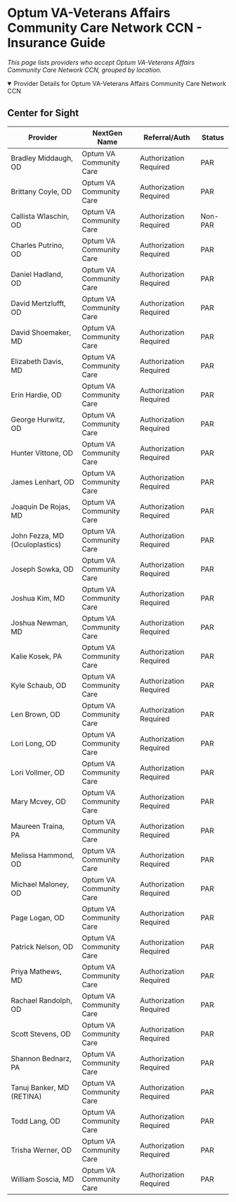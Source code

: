 # Optum VA-Veterans Affairs Community Care Network CCN - Insurance Guide

*This page lists providers who accept Optum VA-Veterans Affairs Community Care Network CCN, grouped by location.*

<details open><summary>Provider Details for Optum VA-Veterans Affairs Community Care Network CCN</summary>

## Center for Sight

| Provider | NextGen Name | Referral/Auth | Status |
|----------|-------------|--------------|--------|
| Bradley Middaugh, OD | Optum VA Community Care | Authorization Required | PAR |
| Brittany Coyle, OD | Optum VA Community Care | Authorization Required | PAR |
| Callista Wlaschin, OD | Optum VA Community Care | Authorization Required | Non-PAR |
| Charles Putrino, OD | Optum VA Community Care | Authorization Required | PAR |
| Daniel Hadland, OD | Optum VA Community Care | Authorization Required | PAR |
| David Mertzlufft, OD | Optum VA Community Care | Authorization Required | PAR |
| David Shoemaker, MD | Optum VA Community Care | Authorization Required | PAR |
| Elizabeth Davis, MD | Optum VA Community Care | Authorization Required | PAR |
| Erin Hardie, OD | Optum VA Community Care | Authorization Required | PAR |
| George Hurwitz, OD | Optum VA Community Care | Authorization Required | PAR |
| Hunter Vittone, OD | Optum VA Community Care | Authorization Required | PAR |
| James Lenhart, OD | Optum VA Community Care | Authorization Required | PAR |
| Joaquin De Rojas, MD | Optum VA Community Care | Authorization Required | PAR |
| John Fezza, MD (Oculoplastics) | Optum VA Community Care | Authorization Required | PAR |
| Joseph Sowka, OD | Optum VA Community Care | Authorization Required | PAR |
| Joshua Kim, MD | Optum VA Community Care | Authorization Required | PAR |
| Joshua Newman, MD | Optum VA Community Care | Authorization Required | PAR |
| Kalie Kosek, PA | Optum VA Community Care | Authorization Required | PAR |
| Kyle Schaub, OD | Optum VA Community Care | Authorization Required | PAR |
| Len Brown, OD | Optum VA Community Care | Authorization Required | PAR |
| Lori Long, OD | Optum VA Community Care | Authorization Required | PAR |
| Lori Vollmer, OD | Optum VA Community Care | Authorization Required | PAR |
| Mary Mcvey, OD | Optum VA Community Care | Authorization Required | PAR |
| Maureen Traina, PA | Optum VA Community Care | Authorization Required | PAR |
| Melissa Hammond, OD | Optum VA Community Care | Authorization Required | PAR |
| Michael Maloney, OD | Optum VA Community Care | Authorization Required | PAR |
| Page Logan, OD | Optum VA Community Care | Authorization Required | PAR |
| Patrick Nelson, OD | Optum VA Community Care | Authorization Required | PAR |
| Priya Mathews, MD | Optum VA Community Care | Authorization Required | PAR |
| Rachael Randolph, OD | Optum VA Community Care | Authorization Required | PAR |
| Scott Stevens, OD | Optum VA Community Care | Authorization Required | PAR |
| Shannon Bednarz, PA | Optum VA Community Care | Authorization Required | PAR |
| Tanuj Banker, MD (RETINA) | Optum VA Community Care | Authorization Required | PAR |
| Todd Lang, OD | Optum VA Community Care | Authorization Required | PAR |
| Trisha Werner, OD | Optum VA Community Care | Authorization Required | PAR |
| William Soscia, MD | Optum VA Community Care | Authorization Required | PAR |

</details>

